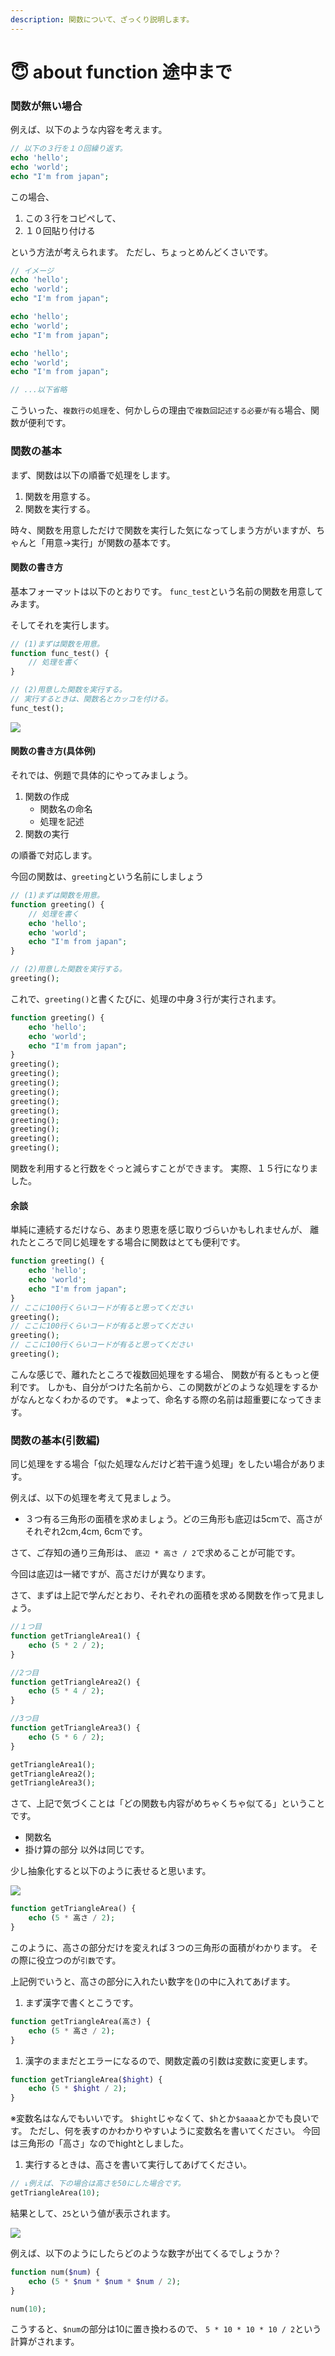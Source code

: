 ```yaml
---
description: 関数について、ざっくり説明します。
---
```


# 😇 about function 途中まで

### 関数が無い場合

例えば、以下のような内容を考えます。

```php
// 以下の３行を１０回繰り返す。
echo 'hello';
echo 'world';
echo "I'm from japan";
```

この場合、

1. この３行をコピペして、
2. １０回貼り付ける

という方法が考えられます。 ただし、ちょっとめんどくさいです。

```php
// イメージ
echo 'hello';
echo 'world';
echo "I'm from japan";

echo 'hello';
echo 'world';
echo "I'm from japan";

echo 'hello';
echo 'world';
echo "I'm from japan";

// ...以下省略
```

こういった、`複数行の処理`を、何かしらの理由で`複数回記述する必要が有る`場合、関数が便利です。

### 関数の基本

まず、関数は以下の順番で処理をします。

1. 関数を用意する。
2. 関数を実行する。

時々、関数を用意しただけで関数を実行した気になってしまう方がいますが、ちゃんと「用意→実行」が関数の基本です。

#### 関数の書き方

基本フォーマットは以下のとおりです。 `func_test`という名前の関数を用意してみます。

そしてそれを実行します。

```php
// (1)まずは関数を用意。
function func_test() {
    // 処理を書く
}

// (2)用意した関数を実行する。
// 実行するときは、関数名とカッコを付ける。
func_test();
```

![](<.gitbook/assets/名称未設定のノート-6 2.jpg>)

#### 関数の書き方(具体例)

それでは、例題で具体的にやってみましょう。

1. 関数の作成
   * 関数名の命名
   * 処理を記述
2. 関数の実行

の順番で対応します。

今回の関数は、`greeting`という名前にしましょう

```php
// (1)まずは関数を用意。
function greeting() {
    // 処理を書く
    echo 'hello';
    echo 'world';
    echo "I'm from japan";
}

// (2)用意した関数を実行する。
greeting();
```

これで、`greeting()`と書くたびに、処理の中身３行が実行されます。

```php
function greeting() {
    echo 'hello';
    echo 'world';
    echo "I'm from japan";
}
greeting();
greeting();
greeting();
greeting();
greeting();
greeting();
greeting();
greeting();
greeting();
greeting();
```

関数を利用すると行数をぐっと減らすことができます。 実際、１５行になりました。

#### 余談

単純に連続するだけなら、あまり恩恵を感じ取りづらいかもしれませんが、 離れたところで同じ処理をする場合に関数はとても便利です。

```php
function greeting() {
    echo 'hello';
    echo 'world';
    echo "I'm from japan";
}
// ここに100行くらいコードが有ると思ってください
greeting();
// ここに100行くらいコードが有ると思ってください
greeting();
// ここに100行くらいコードが有ると思ってください
greeting();
```

こんな感じで、離れたところで複数回処理をする場合、 関数が有るともっと便利です。 しかも、自分がつけた名前から、この関数がどのような処理をするかがなんとなくわかるのです。 ※よって、命名する際の名前は超重要になってきます。

### 関数の基本(引数編)

同じ処理をする場合「似た処理なんだけど若干違う処理」をしたい場合があります。

例えば、以下の処理を考えて見ましょう。

* ３つ有る三角形の面積を求めましょう。どの三角形も底辺は5cmで、高さがそれぞれ2cm,4cm, 6cmです。

さて、ご存知の通り三角形は、 `底辺 * 高さ / 2`で求めることが可能です。

今回は底辺は一緒ですが、高さだけが異なります。

さて、まずは上記で学んだとおり、それぞれの面積を求める関数を作って見ましょう。

```php
//１つ目
function getTriangleArea1() {
    echo (5 * 2 / 2);
}

//2つ目
function getTriangleArea2() {
    echo (5 * 4 / 2);
}

//3つ目
function getTriangleArea3() {
    echo (5 * 6 / 2);
}

getTriangleArea1();
getTriangleArea2();
getTriangleArea3();
```

さて、上記で気づくことは「どの関数も内容がめちゃくちゃ似てる」ということです。

* 関数名
* 掛け算の部分 以外は同じです。

少し抽象化すると以下のように表せると思います。

![](.gitbook/assets/getTriangleArea.jpg)

```php
function getTriangleArea() {
    echo (5 * 高さ / 2);
}
```

このように、高さの部分だけを変えれば３つの三角形の面積がわかります。 その際に役立つのが`引数`です。

上記例でいうと、高さの部分に入れたい数字を()の中に入れてあげます。

1. まず漢字で書くとこうです。

```php
function getTriangleArea(高さ) {
    echo (5 * 高さ / 2);
}
```

1. 漢字のままだとエラーになるので、関数定義の引数は変数に変更します。

```php
function getTriangleArea($hight) {
    echo (5 * $hight / 2);
}
```

※変数名はなんでもいいです。 `$hight`じゃなくて、`$h`とか`$aaaa`とかでも良いです。 ただし、何を表すのかわかりやすいように変数名を書いてください。 今回は三角形の「高さ」なのでhightとしました。

1. 実行するときは、高さを書いて実行してあげてください。

```php
// ↓例えば、下の場合は高さを50にした場合です。
getTriangleArea(10);
```

結果として、`25`という値が表示されます。

![](.gitbook/assets/引数.jpg)

例えば、以下のようにしたらどのような数字が出てくるでしょうか？

```php
function num($num) {
    echo (5 * $num * $num * $num / 2);
}

num(10);
```

こうすると、`$num`の部分は10に置き換わるので、
`5 * 10 * 10 * 10 / 2`という計算がされます。

